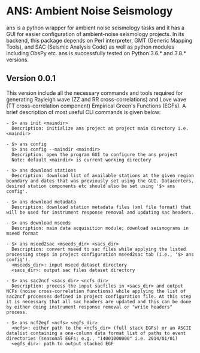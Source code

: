 # ANS: Ambient Noise Seismology

ans is a python wrapper for ambient noise seismology tasks and it has a GUI for easier configuration of ambient-noise seismology projects. In its backend, this package depends on Perl interpreter, GMT (Generic Mapping Tools), and SAC (Seismic Analysis Code) as well as python modules including ObsPy etc. ans is successfully tested on Python 3.6.* and 3.8.* versions.

## Version 0.0.1

This version include all the necessary commands and tools required for generating Rayleigh wave (ZZ and RR cross-correlations) and Love wave (TT cross-correlation component) Empirical Green's Functions (EGFs). A brief description of most useful CLI commands is given below:

	- $> ans init <maindir>
	  Description: initialize ans project at project main directory i.e. <maindir>

	- $> ans config
	  $> ans config --maindir <maindir>
	  Description: open the program GUI to configure the ans project
	  Note: default <maindir> is current working directory

	- $> ans download stations
	  Description: download list of available stations at the given region boundary and dates that was previously set using the GUI. Datacenters, desired station components etc should also be set using '$> ans config'.

	- $> ans download metadata
	  Description: download station metadata files (xml file format) that will be used for instrument response removal and updating sac headers.

	- $> ans download mseeds
	  Description: main data acquisition module; download seismograms in mseed format

	- $> ans mseed2sac <mseeds_dir> <sacs_dir>
	  Description: convert mseed to sac files while applying the listed processing steps in project configuration mseed2sac tab (i.e., '$> ans config').
	  <mseeds_dir>: input mseed dataset directory
	  <sacs_dir>: output sac files dataset directory

	- $> ans sac2ncf <sacs_dir> <ncfs_dir>
	  Description: process the input sacfiles in <sacs_dir> and output NCFs (noise cross-correlation functions) while applying the list of sac2ncf processes defined in project configuration file. At this step it is necessary that all sac headers are updated and this can be done by either doing instrument response removal or "write headers" process.

	- $> ans ncf2egf <ncfs> <egfs_dir>
	  <ncfs>: either path to the <ncfs_dir> (full stack EGFs) or an ASCII datalist containing a one-column data format list of paths to event directories (seasonal EGFs; e.g., "14001000000" i.e. 2014/01/01)
	  <egfs_dir>: path to output stacked EGF



